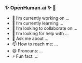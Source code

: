 ### ✨ OpenHuman.ai ✨ 👋

- 🔭 I’m currently working on ...
- 🌱 I’m currently learning ...
- 👯 I’m looking to collaborate on ...
- 🤔 I’m looking for help with ...
- 💬 Ask me about ...
- 📫 How to reach me: ...
- 😄 Pronouns: ...
- ⚡ Fun fact: ...

<!--
**open-human/open-human** is a ✨ _special_ ✨ repository because its `README.md` (this file) appears on your GitHub profile.

Here are some ideas to get you started:

-->

